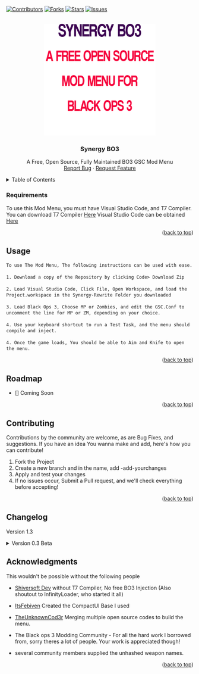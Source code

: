 <div id="top"></div>

[![Contributors][contributors-shield]][contributors-url]
[![Forks][forks-shield]][forks-url]
[![Stars][stars-shield]][stars-url]
[![Issues][issues-shield]][issues-url]



<!-- PROJECT LOGO -->
<br />
<div align="center">
  <a href="https://github.com/TheUnknownCod3r/Synergy-Rewrite">
    <img src="/images/Logo.png" alt="Logo" width="300" height="300">
  </a>

  <h3 align="center">Synergy BO3</h3>

  <p align="center">
	A Free, Open Source, Fully Maintained BO3 GSC Mod Menu
    <br />
    <a href="https://github.com/TheUnknownCod3r/Synergy-Rewrite/issues">Report Bug</a>
    ·
    <a href="https://github.com/TheUnknownCod3r/Synergy-Rewrite/issues">Request Feature</a>
  </p>
</div>



<!-- TABLE OF CONTENTS -->
<details>
  <summary>Table of Contents</summary>
  <ol>
    <li><a href="#requirements">Requirements</a></li>
    <li><a href="#usage">Usage</a></li>
    <li><a href="#roadmap">Roadmap</a></li>
    <li><a href="#contributing">Contributing</a></li>
	  <li><a href="#changelog">Changelog</a></li>
    <li><a href="#acknowledgments">Acknowledgments</a></li>
  </ol>
</details>




### Requirements

To use this Mod Menu, you must have Visual Studio Code, and T7 Compiler.
You can download T7 Compiler [Here](https://www.github.com/shiversoftdev/t7-compiler/releases/)
Visual Studio Code can be obtained [Here](https://code.visualstudio.com/)

<p align="right">(<a href="#top">back to top</a>)</p>



<!-- USAGE EXAMPLES -->
## Usage
	To use The Mod Menu, The following instructions can be used with ease. 
	
	1. Download a copy of the Repository by clicking Code> Download Zip
	
	2. Load Visual Studio Code, Click File, Open Workspace, and load the Project.workspace in the Synergy-Rewrite Folder you downloaded
	
	3. Load Black Ops 3, Choose MP or Zombies, and edit the GSC.Conf to uncomment the line for MP or ZM, depending on your choice.
	
	4. Use your keyboard shortcut to run a Test Task, and the menu should compile and inject.
	
	4. Once the game loads, You should be able to Aim and Knife to open the menu. 

<p align="right">(<a href="#top">back to top</a>)</p>



<!-- ROADMAP -->
## Roadmap

- [] Coming Soon


<p align="right">(<a href="#top">back to top</a>)</p>



<!-- CONTRIBUTING -->
## Contributing

Contributions by the community are welcome, as are Bug Fixes, and suggestions. If you have an idea You wanna make and add, here's how you can contribute!

1. Fork the Project
2. Create a new branch and in the name, add -add-yourchanges
3. Apply and test your changes
4. If no issues occur, Submit a Pull request, and we'll check everything before accepting!

<p align="right">(<a href="#top">back to top</a>)</p>

## Changelog

Version 1.3
<details>
	<summary>
		Version 0.3 Beta
	</summary>
	Added a v0.3b Source code for the Rewrite
</details>


<!-- ACKNOWLEDGMENTS -->
## Acknowledgments

This wouldn't be possible without the following people

* [Shiversoft Dev](https://www.github.com/shiversoftdev/T7-compiler)
	without T7 Compiler, No free BO3 Injection (Also shoutout to InfinityLoader, who started it all)

* [ItsFebiven](https://github.com/ItsFebiven/)
	Created the CompactUI Base I used

* [TheUnknownCod3r](https://www.github.com/TheUnknownCod3r/)
	Merging multiple open source codes to build the menu.
	
* The Black ops 3 Modding Community - For all the hard work I borrowed from, sorry theres a lot of people. Your work is appreciated though!
	
* several community members supplied the unhashed weapon names. 

<p align="right">(<a href="#top">back to top</a>)</p>



<!-- MARKDOWN LINKS & IMAGES -->
<!-- https://www.markdownguide.org/basic-syntax/#reference-style-links -->
[contributors-shield]: https://img.shields.io/github/contributors/TheUnknownCod3r/Synergy-Rewrite.svg?style=for-the-badge
[contributors-url]: https://github.com/TheUnknownCod3r/Synergy-Rewrite/graphs/contributors
[forks-shield]: https://img.shields.io/github/forks/TheUnknownCod3r/Synergy-Rewrite.svg?style=for-the-badge
[forks-url]: https://github.com/TheUnknownCod3r/Synergy-Rewrite/network/members
[stars-shield]: https://img.shields.io/github/stars/TheUnknownCod3r/Synergy-Rewrite.svg?style=for-the-badge
[stars-url]: https://github.com/TheUnknownCod3r/Synergy-Rewrite/stargazers
[issues-shield]: https://img.shields.io/github/issues/TheUnknownCod3r/Synergy-Rewrite.svg?style=for-the-badge
[issues-url]: https://github.com/TheUnknownCod3r/Synergy-Rewrite/issues
[license-shield]: https://img.shields.io/github/license/TheUnknownCod3r/Synergy-Rewrite.svg?style=for-the-badge
[license-url]: https://github.com/TheUnknownCod3r/Synergy-Rewrite/blob/master/LICENSE.txt
